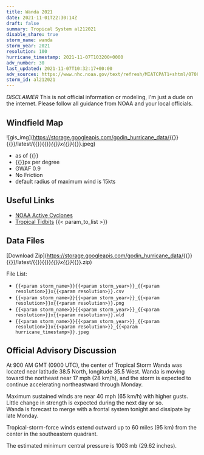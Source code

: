 ```yaml
---
title: Wanda 2021
date: 2021-11-01T22:30:14Z
draft: false
summary: Tropical System al212021
disable_share: true
storm_name: wanda
storm_year: 2021
resolution: 100
hurricane_timestamp: 2021-11-07T103200+0000
adv_number: 30
last_updated: 2021-11-07T10:32:17+00:00
adv_sources: https://www.nhc.noaa.gov/text/refresh/MIATCPAT1+shtml/070836.shtml;https://www.nhc.noaa.gov/refresh/graphics_at1+shtml/084149.shtml?cone
storm_id: al212021
---
```

*DISCLAIMER* This is not official information or modeling, I'm just a dude on the internet.  Please follow all guidance from NOAA and your local officials.

## Windfield Map
![gis_img](https://storage.googleapis.com/godin_hurricane_data/{{<param storm_name>}}{{<param storm_year>}}/latest/{{<param storm_name>}}{{<param storm_year>}}_{{<param resolution>}}x{{<param resolution>}}_{{<param hurricane_timestamp>}}.jpeg)

- as of {{<param last_updated>}}
- {{<param resolution>}}px per degree
- GWAF 0.9
- No Friction
- default radius of maximum wind is 15kts

## Useful Links
- [NOAA Active Cyclones](https://www.nhc.noaa.gov/)
- [Tropical Tidbits](https://www.tropicaltidbits.com/storminfo/)
{{< param_to_list >}}

## Data Files
[Download Zip](https://storage.googleapis.com/godin_hurricane_data/{{<param storm_name>}}{{<param storm_year>}}/latest/{{<param storm_name>}}{{<param storm_year>}}_{{<param resolution>}}x{{<param resolution>}}_{{<param hurricane_timestamp>}}.zip)

File List:
- `{{<param storm_name>}}{{<param storm_year>}}_{{<param resolution>}}x{{<param resolution>}}.csv`
- `{{<param storm_name>}}{{<param storm_year>}}_{{<param resolution>}}x{{<param resolution>}}.png`
- `{{<param storm_name>}}{{<param storm_year>}}_{{<param resolution>}}x{{<param resolution>}}.wld`
- `{{<param storm_name>}}{{<param storm_year>}}_{{<param resolution>}}x{{<param resolution>}}_{{<param hurricane_timestamp>}}.jpeg`


## Official Advisory Discussion
At 900 AM GMT (0900 UTC), the center of Tropical Storm Wanda was
located near latitude 38.5 North, longitude 35.5 West. Wanda is
moving toward the northeast near 17 mph (28 km/h), and the storm is
expected to continue accelerating northeastward through Monday.
 
Maximum sustained winds are near 40 mph (65 km/h) with higher gusts.
Little change in strength is expected during the next day or so.  
Wanda is forecast to merge with a frontal system tonight and 
dissipate by late Monday.
 
Tropical-storm-force winds extend outward up to 60 miles (95 km)
from the center in the southeastern quadrant.
 
The estimated minimum central pressure is 1003 mb (29.62 inches).